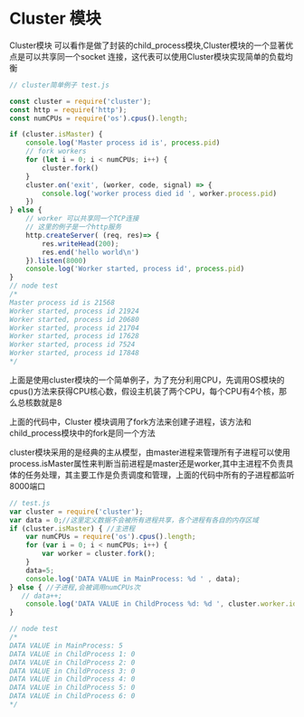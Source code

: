 # Cluster 模块
Cluster模块 可以看作是做了封装的child_process模块,Cluster模块的一个显著优点是可以共享同一个socket 连接，这代表可以使用Cluster模块实现简单的负载均衡

```js
// cluster简单例子 test.js

const cluster = require('cluster');
const http = require('http');
const numCPUs = require('os').cpus().length;

if (cluster.isMaster) {
    console.log('Master process id is', process.pid)
    // fork workers
    for (let i = 0; i < numCPUs; i++) {
        cluster.fork()
    }
    cluster.on('exit', (worker, code, signal) => {
        console.log('worker process died id ', worker.process.pid)
    })
} else {
    // worker 可以共享同一个TCP连接
    // 这里的例子是一个http服务
    http.createServer( (req, res)=> {
        res.writeHead(200);
        res.end('hello world\n')
    }).listen(8000)
    console.log('Worker started, process id', process.pid)
}
// node test
/*
Master process id is 21568
Worker started, process id 21924
Worker started, process id 20680
Worker started, process id 21704
Worker started, process id 17628
Worker started, process id 7524
Worker started, process id 17848
*/
```
上面是使用cluster模块的一个简单例子，为了充分利用CPU，先调用OS模块的cpus()方法来获得CPU核心数，假设主机装了两个CPU，每个CPU有4个核，那么总核数就是8

上面的代码中，Cluster 模块调用了fork方法来创建子进程，该方法和child_process模块中的fork是同一个方法

cluster模块采用的是经典的主从模型，由master进程来管理所有子进程可以使用process.isMaster属性来判断当前进程是master还是worker,其中主进程不负责具体的任务处理，其主要工作是负责调度和管理，上面的代码中所有的子进程都监听8000端口

```js
// test.js
var cluster = require('cluster');
var data = 0;//这里定义数据不会被所有进程共享，各个进程有各自的内存区域
if (cluster.isMaster) { //主进程
    var numCPUs = require('os').cpus().length;
    for (var i = 0; i < numCPUs; i++) {
        var worker = cluster.fork();
    }
    data=5;
    console.log('DATA VALUE in MainProcess: %d ' , data);
} else { //子进程,会被调用numCPUs次
   // data++;
    console.log('DATA VALUE in ChildProcess %d: %d ', cluster.worker.id, data);//
}

// node test
/*
DATA VALUE in MainProcess: 5
DATA VALUE in ChildProcess 1: 0
DATA VALUE in ChildProcess 2: 0
DATA VALUE in ChildProcess 3: 0
DATA VALUE in ChildProcess 4: 0
DATA VALUE in ChildProcess 5: 0
DATA VALUE in ChildProcess 6: 0
*/

```